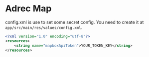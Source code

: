 Adrec Map
=========

config.xml is use to set some secret config. You need to create it at `app/src/main/res/values/config.xml`.

```xml
<?xml version="1.0" encoding="utf-8"?>
<resources>
    <string name="mapboxApiToken">YOUR_TOKEN_KEY</string>
</resources>

```
